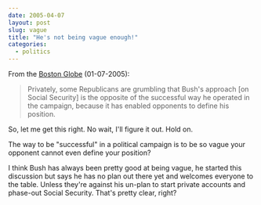 ```yaml
---
date: 2005-04-07
layout: post
slug: vague
title: "He's not being vague enough!"
categories:
  - politics
---
```


From the [Boston Globe](http://www.boston.com/news/globe/) (01-07-2005):

> Privately, some Republicans are grumbling that Bush's approach [on Social Security] is the opposite of the successful way he operated in the campaign, because it has enabled opponents to define his position.

So, let me get this right. No wait, I'll figure it out. Hold on.

The way to be "successful" in a political campaign is to be so vague your opponent cannot even define your position?

I think Bush has always been pretty good at being vague, he started this discussion but says he has no plan out there yet and welcomes everyone to the table. Unless they're against his un-plan to start private accounts and phase-out Social Security. That's pretty clear, right?
